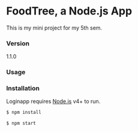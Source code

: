 # FoodTree, a Node.js App

This is my mini project for my 5th sem.

### Version
1.1.0

### Usage


### Installation

Loginapp requires [Node.js](https://nodejs.org/) v4+ to run.

```sh
$ npm install
```

```sh
$ npm start
```
